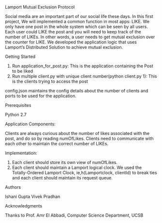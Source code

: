 Lamport Mutual Exclusion Protocol

Social media are an important part of our social life these days. In this first project, We will implemented a common function in most apps: LIKE. We only have one post in the whole system which can be seen by all users. Each user could LIKE the post and you will need to keep track of the number of LIKEs. In other words, a user needs to get mutual exclusion over the counter for LIKE. We developed the application logic that uses Lamport’s Distributed Solution to achieve mutual exclusion.

Getting Started

1. Run application_for_post.py: This is the application containing the Post to be liked
2. Run multiple client.py with unique client number(python client.py 1): This is the clients trying to access the post

config.json maintains the config details about the number of clients and ports to be used for the application.


Prerequisites

Python 2.7

Application Components:

Clients are always curious about the number of likes associated with the post, and do so by reading numOfLikes. Clients need to communicate with each other to maintain the correct number of LIKEs.

Implementation:

1. Each client should store its own view of numOfLikes.
2. Each client should maintain a Lamport logical clock. We used the Totally-Ordered Lamport Clock, ie,h(Lamportclock, clientId) to break ties and each client should maintain its request queue.


Authors

Ishani Gupta
Vivek Pradhan



Acknowledgments

Thanks to Prof. Amr El Abbadi, Computer Science Department, UCSB
